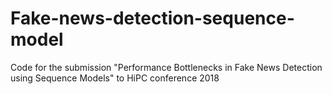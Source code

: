 # Fake-news-detection-sequence-model
Code for the submission "Performance Bottlenecks in Fake News Detection using Sequence Models" to  HiPC conference 2018
